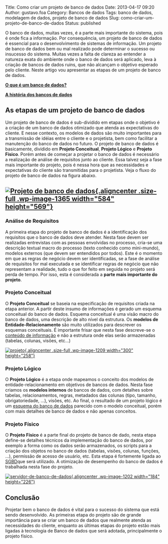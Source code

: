 Title: Como criar um projeto de banco de dados
Date: 2013-04-17 09:20
Author: gustavo.foa
Category: Bancos de dados
Tags: banco de dados, modelagem de dados, projeto de banco de dados
Slug: como-criar-um-projeto-de-banco-de-dados
Status: published

O banco de dados, muitas vezes, é a parte mais importante do sistema,
pois é onde fica a informação. Por consequência, um projeto de banco de
dados é essencial para o desenvolvimento de sistemas de informação. Um
projeto de banco de dados bem ou mal realizado pode determinar o sucesso
ou insucesso do sistema. Muitas vezes a falta de clareza ao entender a
natureza exata do ambiente onde o banco de dados será aplicado, leva à
criação de bancos de dados ruins, que não alcançam o objetivo esperado
pelo cliente. Neste artigo vou apresentar as etapas de um projeto de
banco de dados.

**[O que é um banco de
dados?](http://www.dicasdeprogramacao.com.br/o-que-e-um-banco-de-dados/ "O que é um Banco de Dados?")**

[**A história dos bancos de
dados**](http://www.dicasdeprogramacao.com.br/a-historia-dos-bancos-de-dados/ "A história dos bancos de dados")

As etapas de um projeto de banco de dados
-----------------------------------------

Um projeto de banco de dados é sub-dividido em etapas onde o objetivo é
a criação de um banco de dados otimizado que atenda as expectativas do
cliente. E nesse contexto, os modelos de dados são muito importantes
para a transmissão de idéias entre o cliente e o projetista, bem como
facilitar a manutenção do banco de dados no futuro. O projeto de banco
de dados é basicamente, dividido em **Projeto Conceitual**, **Projeto
Lógico** e **Projeto Físico**. Porém antes de começar a projetar o banco
de dados é necessário a realização de análise de requisitos junto ao
cliente. Essa talvez seja a fase mais importante do projeto, pois é
nessa hora que as necessidades e expectativas do cliente são
transmitidas para o projetista. Veja o fluxo do projeto de banco de
dados na figura abaixo.

[![Projeto de banco de dados](http://www.dicasdeprogramacao.com.br/wp-content/uploads/2013/04/Projeto-de-banco-de-dados.png){.aligncenter .size-full .wp-image-1365 width="584" height="569"}](http://www.dicasdeprogramacao.com.br/wp-content/uploads/2013/04/Projeto-de-banco-de-dados.png)
---------------------------------------------------------------------------------------------------------------------------------------------------------------------------------------------------------------------------------------------------------------------------------------------

### Análise de Requisitos

A primeira etapa do projeto de banco de dados é a identificação dos
requisitos que o banco de dados deve atender. Nesta fase devem ser
realizadas entrevistas com as pessoas envolvidas no processo, cria-se
uma descrição textual macro do processo (texto conhecido como
mini-mundo), modelos externos (que devem ser entendidos por todos).
Este é o momento em que as regras de negócio devem ser identificadas, se
a fase de análise de requisitos for mal executada e se identificar
regras de negócio que não representam a realidade, tudo o que for feito
em seguida no projeto será perda de tempo. Por isso, esta é considerada
a **parte mais importante do projeto**.

### Projeto Conceitual

O **Projeto Conceitual** se baseia na especificação de requisitos criada
na etapa anterior. A partir deste insumo de informações é gerado um
esquema conceitual do banco de dados. Esquema conceitual é uma visão
macro do banco de dados, uma descrição de alto nível da estrutura. Os
**modelos de Entidade-Relacionamento** são muito utilizados para
descrever os esquemas conceituais. É importante frisar que nesta fase
descreve-se o <span style="text-decoration: underline;">conteúdo de
informação</span> e não a estrutura onde elas serão armazenadas
(tabelas, colunas, visões, etc...)

[![projeto](http://www.dicasdeprogramacao.com.br/wp-content/uploads/2013/03/projeto.jpg){.aligncenter
.size-full .wp-image-1209 width="300"
height="258"}](http://www.dicasdeprogramacao.com.br/wp-content/uploads/2013/03/projeto.jpg)

### Projeto Lógico

O **Projeto Lógico** é a etapa onde mapeamos o conceito dos modelos de
entidade-relacionamento em objetivos de bancos de dados. Nesta fase
criamos os **modelos internos** de bancos de dados, com detalhes sobre
tabelas, relacionamentos, regras, metadados das colunas (tipo, tamanho,
obrigatoriedade, ...), visões, etc. Ao final, o resultado de um projeto
lógico é um <span style="text-decoration: underline;">esquema do banco
de dados</span> parecido com o modelo conceitual, porém com mais
detalhes de banco de dados e não apenas conceitos.

### Projeto Físico

O **Projeto Físico** é a parte final do projeto de banco de dado, nesta
etapa define-se detalhes técnicos da implementação do banco de dados,
por exemplo a forma como os dados serão armazenados, os scripts para a
criação dos objetos no banco de dados (tabelas, visões, colunas,
funções, ...), permissão de acesso de usuário, etc. Esta etapa é
fortemente ligada ao
[SGBD](http://www.dicasdeprogramacao.com.br/o-que-e-um-sgbd/ "O que é um SGBD?")que
será utilizado. A otimização de desempenho do banco de dados é
trabalhada nesta fase do projeto.

[![servidor-de-banco-de-dados](http://www.dicasdeprogramacao.com.br/wp-content/uploads/2013/03/servidor-de-banco-de-dados.jpg){.aligncenter
.wp-image-1202 width="184"
height="226"}](http://www.dicasdeprogramacao.com.br/wp-content/uploads/2013/03/servidor-de-banco-de-dados.jpg)

Conclusão
---------

Projetar bem o banco de dados é vital para o sucesso do sistema que está
sendo desenvolvido. As primeiras etapa do projeto são de grande
importância para se criar um banco de dados que realmente atenda as
necessidades do cliente, enquanto as últimas etapas do projeto estão
mais ligadas à tecnologia de Banco de dados que será adotada,
principalmente o projeto físico.

